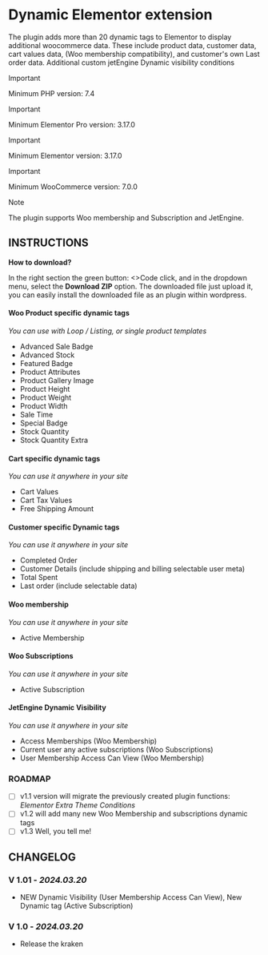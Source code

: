 # Dynamic Elementor extension
The plugin adds more than 20 dynamic tags to Elementor to display additional woocommerce data. These include product data, customer data, cart values data, (Woo membership compatibility), and customer's own Last order data. Additional custom jetEngine Dynamic visibility conditions

> [!IMPORTANT]
> Minimum PHP version: 7.4

> [!IMPORTANT]
> Minimum Elementor Pro version: 3.17.0

> [!IMPORTANT]
> Minimum Elementor version: 3.17.0

> [!IMPORTANT]
> Minimum WooCommerce version: 7.0.0

> [!Note]
> The plugin supports Woo membership and Subscription and JetEngine.

## INSTRUCTIONS

**How to download?**

In the right section the green button: <>Code click, and in the dropdown menu, select the **Download ZIP** option. The downloaded file just upload it, you can easily install the downloaded file as an plugin within wordpress.

#### Woo Product specific dynamic tags
*You can use with Loop / Listing, or single product templates*

* Advanced Sale Badge
* Advanced Stock
* Featured Badge
* Product Attributes
* Product Gallery Image
* Product Height
* Product Weight
* Product Width
* Sale Time
* Special Badge
* Stock Quantity
* Stock Quantity Extra

#### Cart specific dynamic tags
*You can use it anywhere in your site*

* Cart Values
* Cart Tax Values
* Free Shipping Amount

#### Customer specific Dynamic tags
*You can use it anywhere in your site*

* Completed Order
* Customer Details (include shipping and billing selectable user meta)
* Total Spent
* Last order (include selectable data)

#### Woo membership
*You can use it anywhere in your site*

* Active Membership

#### Woo Subscriptions
*You can use it anywhere in your site*

* Active Subscription

#### JetEngine Dynamic Visibility
*You can use it anywhere in your site*

* Access Memberships (Woo Membership)
* Current user any active subscriptions (Woo Subscriptions)
* User Membership Access Can View (Woo Membership)

### ROADMAP

- [ ] v1.1 version will migrate the previously created plugin functions: *Elementor Extra Theme Conditions*
- [ ] v1.2 will add many new Woo Membership and subscriptions dynamic tags
- [ ] v1.3 Well, you tell me!

## CHANGELOG

### V 1.01 - *2024.03.20*

* NEW Dynamic Visibility (User Membership Access Can View), New Dynamic tag (Active Subscription)

### V 1.0 - *2024.03.20*

* Release the kraken


